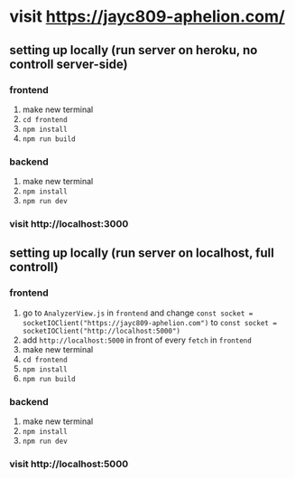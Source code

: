 # visit https://jayc809-aphelion.com/





## setting up locally (run server on heroku, no controll server-side)

### frontend 
1. make new terminal
2. `cd frontend`
3. `npm install` 
4. `npm run build`

### backend
1. make new terminal
2. `npm install`
3. `npm run dev`

### visit http://localhost:3000


## setting up locally (run server on localhost, full controll)

### frontend
1. go to `AnalyzerView.js` in `frontend` and change `const socket = socketIOClient("https://jayc809-aphelion.com")` to `const socket = socketIOClient("http://localhost:5000")`
2. add `http://localhost:5000` in front of every `fetch` in `frontend` 
3. make new terminal
4. `cd frontend`
5. `npm install`
6. `npm run build`

### backend
1. make new terminal
2. `npm install`
3. `npm run dev`

### visit http://localhost:5000
